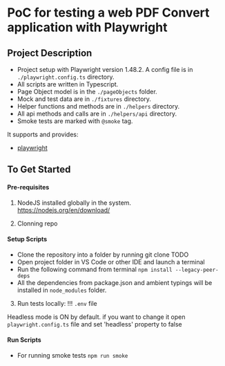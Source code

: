 # PoC for testing a web PDF Convert application with Playwright

## Project Description

- Project setup with Playwright version 1.48.2. A config file is in `./playwright.config.ts` directory.
- All scripts are written in Typescript.
- Page Object model is in the `./pageObjects` folder.
- Mock and test data are in `./fixtures` directory.
- Helper functions and methods are in `./helpers` directory.
- All api methods and calls are in `./helpers/api` directory.
- Smoke tests are marked with `@smoke` tag.

It supports and provides:

- [playwright](https://playwright.dev/)

## To Get Started

#### Pre-requisites

1. NodeJS installed globally in the system.
   https://nodejs.org/en/download/

2. Clonning repo

#### Setup Scripts

- Clone the repository into a folder by running git clone TODO
- Open project folder in VS Code or other IDE and launch a terminal
- Run the following command from terminal `npm install --legacy-peer-deps`
- All the dependencies from package.json and ambient typings will be installed in `node_modules` folder.

3. Run tests locally:
   !!! `.env` file

Headless mode is ON by default. if you want to change it open `playwright.config.ts` file and set 'headless' property to false

#### Run Scripts

- For running smoke tests `npm run smoke`

